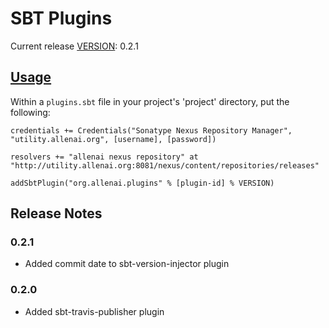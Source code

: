 SBT Plugins
===========

Current release [VERSION](#version): 0.2.1

[Usage](#usage)
-----

Within a `plugins.sbt` file in your project's 'project' directory, put the following:

    credentials += Credentials("Sonatype Nexus Repository Manager", "utility.allenai.org", [username], [password])

    resolvers += "allenai nexus repository" at "http://utility.allenai.org:8081/nexus/content/repositories/releases"

    addSbtPlugin("org.allenai.plugins" % [plugin-id] % VERSION)

Release Notes
-------------

### 0.2.1 ###

- Added commit date to sbt-version-injector plugin

### 0.2.0 ###

- Added sbt-travis-publisher plugin
